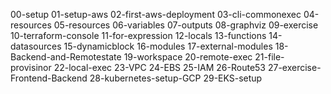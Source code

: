 00-setup
01-setup-aws
02-first-aws-deployment
03-cli-commonexec
04-resources
05-resources
06-variables
07-outputs
08-graphviz
09-exercise
10-terraform-console
11-for-expression
12-locals
13-functions
14-datasources
15-dynamicblock
16-modules
17-external-modules
18-Backend-and-Remotestate
19-workspace
20-remote-exec
21-file-provisinor
22-local-exec
23-VPC
24-EBS
25-IAM 
26-Route53
27-exercise-Frontend-Backend
28-kubernetes-setup-GCP
29-EKS-setup
